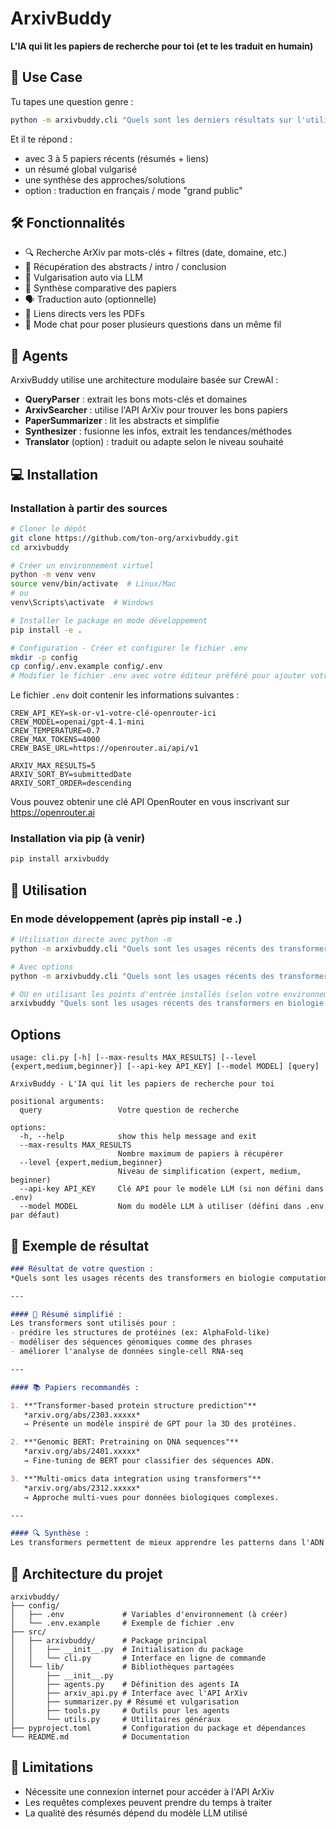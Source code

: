 # ArxivBuddy

**L'IA qui lit les papiers de recherche pour toi (et te les traduit en humain)**

## 🎯 Use Case

Tu tapes une question genre :

```bash
python -m arxivbuddy.cli "Quels sont les derniers résultats sur l'utilisation des transformers pour la biologie computationnelle ?"
```

Et il te répond :
- avec 3 à 5 papiers récents (résumés + liens)
- un résumé global vulgarisé
- une synthèse des approches/solutions
- option : traduction en français / mode "grand public"

## 🛠 Fonctionnalités

- 🔍 Recherche ArXiv par mots-clés + filtres (date, domaine, etc.)
- 📄 Récupération des abstracts / intro / conclusion
- 🧠 Vulgarisation auto via LLM
- 🧪 Synthèse comparative des papiers
- 🗣 Traduction auto (optionnelle)
- 📎 Liens directs vers les PDFs
- 💬 Mode chat pour poser plusieurs questions dans un même fil

## 🤖 Agents

ArxivBuddy utilise une architecture modulaire basée sur CrewAI :

- **QueryParser** : extrait les bons mots-clés et domaines
- **ArxivSearcher** : utilise l'API ArXiv pour trouver les bons papiers
- **PaperSummarizer** : lit les abstracts et simplifie
- **Synthesizer** : fusionne les infos, extrait les tendances/méthodes
- **Translator** (option) : traduit ou adapte selon le niveau souhaité

## 💻 Installation

### Installation à partir des sources

```bash
# Cloner le dépôt
git clone https://github.com/ton-org/arxivbuddy.git
cd arxivbuddy

# Créer un environnement virtuel
python -m venv venv
source venv/bin/activate  # Linux/Mac
# ou
venv\Scripts\activate  # Windows

# Installer le package en mode développement
pip install -e .

# Configuration - Créer et configurer le fichier .env
mkdir -p config
cp config/.env.example config/.env
# Modifier le fichier .env avec votre éditeur préféré pour ajouter votre clé API
```

Le fichier `.env` doit contenir les informations suivantes :
```
CREW_API_KEY=sk-or-v1-votre-clé-openrouter-ici
CREW_MODEL=openai/gpt-4.1-mini
CREW_TEMPERATURE=0.7
CREW_MAX_TOKENS=4000
CREW_BASE_URL=https://openrouter.ai/api/v1

ARXIV_MAX_RESULTS=5
ARXIV_SORT_BY=submittedDate
ARXIV_SORT_ORDER=descending
```

Vous pouvez obtenir une clé API OpenRouter en vous inscrivant sur https://openrouter.ai

### Installation via pip (à venir)

```bash
pip install arxivbuddy
```

## 🚀 Utilisation

### En mode développement (après pip install -e .)

```bash
# Utilisation directe avec python -m
python -m arxivbuddy.cli "Quels sont les usages récents des transformers en biologie computationnelle ?"

# Avec options
python -m arxivbuddy.cli "Quels sont les usages récents des transformers en biologie computationnelle ?" --level beginner

# OU en utilisant les points d'entrée installés (selon votre environnement)
arxivbuddy "Quels sont les usages récents des transformers en biologie computationnelle ?"
```

## Options

```
usage: cli.py [-h] [--max-results MAX_RESULTS] [--level {expert,medium,beginner}] [--api-key API_KEY] [--model MODEL] [query]

ArxivBuddy - L'IA qui lit les papiers de recherche pour toi

positional arguments:
  query                 Votre question de recherche

options:
  -h, --help            show this help message and exit
  --max-results MAX_RESULTS
                        Nombre maximum de papiers à récupérer
  --level {expert,medium,beginner}
                        Niveau de simplification (expert, medium, beginner)
  --api-key API_KEY     Clé API pour le modèle LLM (si non défini dans .env)
  --model MODEL         Nom du modèle LLM à utiliser (défini dans .env par défaut)
```

## 📝 Exemple de résultat

```markdown
### Résultat de votre question :
*Quels sont les usages récents des transformers en biologie computationnelle ?*

---

#### 🧬 Résumé simplifié :
Les transformers sont utilisés pour :
- prédire les structures de protéines (ex: AlphaFold-like)
- modéliser des séquences génomiques comme des phrases
- améliorer l'analyse de données single-cell RNA-seq

---

#### 📚 Papiers recommandés :

1. **"Transformer-based protein structure prediction"**  
   *arxiv.org/abs/2303.xxxxx*  
   → Présente un modèle inspiré de GPT pour la 3D des protéines.

2. **"Genomic BERT: Pretraining on DNA sequences"**  
   *arxiv.org/abs/2401.xxxxx*  
   → Fine-tuning de BERT pour classifier des séquences ADN.

3. **"Multi-omics data integration using transformers"**  
   *arxiv.org/abs/2312.xxxxx*  
   → Approche multi-vues pour données biologiques complexes.

---

#### 🔍 Synthèse :
Les transformers permettent de mieux apprendre les patterns dans l'ADN et ARN. La tendance va vers des modèles pré-entraînés sur de larges bases biologiques, souvent adaptés du NLP.
```

## 📂 Architecture du projet

```
arxivbuddy/
├── config/
│   ├── .env             # Variables d'environnement (à créer)
│   └── .env.example     # Exemple de fichier .env
├── src/
│   ├── arxivbuddy/      # Package principal
│   │   ├── __init__.py  # Initialisation du package
│   │   └── cli.py       # Interface en ligne de commande
│   └── lib/             # Bibliothèques partagées
│       ├── __init__.py
│       ├── agents.py    # Définition des agents IA
│       ├── arxiv_api.py # Interface avec l'API ArXiv
│       ├── summarizer.py # Résumé et vulgarisation
│       ├── tools.py     # Outils pour les agents
│       └── utils.py     # Utilitaires généraux
├── pyproject.toml       # Configuration du package et dépendances
└── README.md            # Documentation
```

## 🧪 Limitations

- Nécessite une connexion internet pour accéder à l'API ArXiv
- Les requêtes complexes peuvent prendre du temps à traiter
- La qualité des résumés dépend du modèle LLM utilisé